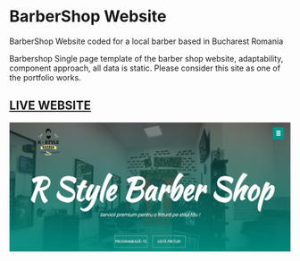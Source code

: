 # BarberShop Website
 
 
 BarberShop Website coded for a local barber based in Bucharest Romania


Barbershop
Single page template of the barber shop website, adaptability, component approach, all data is static. Please consider this site as one of the portfolio works.


## [LIVE WEBSITE](https://barbershop-tau.vercel.app/)
![Barbershop](./gitPhotoBarber.jpg)

